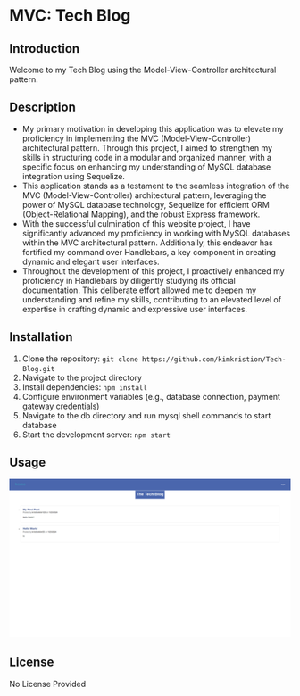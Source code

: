 # MVC: Tech Blog
## Introduction
Welcome to my Tech Blog using the Model-View-Controller architectural pattern.

## Description
- My primary motivation in developing this application was to elevate my proficiency in implementing the MVC (Model-View-Controller) architectural pattern. Through this project, I aimed to strengthen my skills in structuring code in a modular and organized manner, with a specific focus on enhancing my understanding of MySQL database integration using Sequelize. 
- This application stands as a testament to the seamless integration of the MVC (Model-View-Controller) architectural pattern, leveraging the power of MySQL database technology, Sequelize for efficient ORM (Object-Relational Mapping), and the robust Express framework.
- With the successful culmination of this website project, I have significantly advanced my proficiency in working with MySQL databases within the MVC architectural pattern. Additionally, this endeavor has fortified my command over Handlebars, a key component in creating dynamic and elegant user interfaces.
- Throughout the development of this project, I proactively enhanced my proficiency in Handlebars by diligently studying its official documentation. This deliberate effort allowed me to deepen my understanding and refine my skills, contributing to an elevated level of expertise in crafting dynamic and expressive user interfaces.

## Installation 
1. Clone the repository: `git clone https://github.com/kimkristion/Tech-Blog.git`
2. Navigate to the project directory
3. Install dependencies: `npm install`
4. Configure environment variables (e.g., database connection, payment gateway credentials)
5. Navigate to the db directory and run mysql shell commands to start database
6. Start the development server: `npm start`

## Usage 
![Working Application](./public/images/application.png)

## License 
No License Provided

